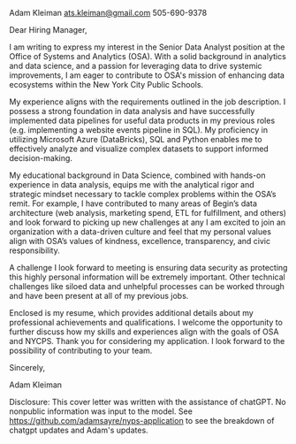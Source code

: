 Adam Kleiman
ats.kleiman@gmail.com
505-690-9378  

Dear Hiring Manager,

I am writing to express my interest in the Senior Data Analyst position at the Office of Systems and Analytics (OSA). With a solid background in analytics and data science, and a passion for leveraging data to drive systemic improvements, I am eager to contribute to OSA's mission of enhancing data ecosystems within the New York City Public Schools.

My experience aligns with the requirements outlined in the job description. I possess a strong foundation in data analysis and have successfully implemented data pipelines for useful data products in my previous roles (e.g. implementing a website events pipeline in SQL). My proficiency in utilizing Microsoft Azure (DataBricks), SQL and Python enables me to effectively analyze and visualize complex datasets to support informed decision-making.

My educational background in Data Science, combined with hands-on experience in data analysis, equips me with the analytical rigor and strategic mindset necessary to tackle complex problems within the OSA’s remit. For example, I have contributed to many areas of Begin’s data architecture (web analysis, marketing spend, ETL for fulfillment, and others) and look forward to picking up new challenges at any
I am excited to join an organization with a data-driven culture and feel that my personal values align with OSA’s values of kindness, excellence, transparency, and civic responsibility. 

A challenge I look forward to meeting is ensuring data security as protecting this highly personal information will be extremely important. Other technical challenges like siloed data and unhelpful processes can be worked through and have been present at all of my previous jobs.

Enclosed is my resume, which provides additional details about my professional achievements and qualifications. I welcome the opportunity to further discuss how my skills and experiences align with the goals of OSA and NYCPS. Thank you for considering my application. I look forward to the possibility of contributing to your team.

Sincerely,

Adam Kleiman

Disclosure: This cover letter was written with the assistance of chatGPT. No nonpublic information was input to the model. See https://github.com/adamsayre/nyps-application to see the breakdown of chatgpt updates and Adam's updates.
